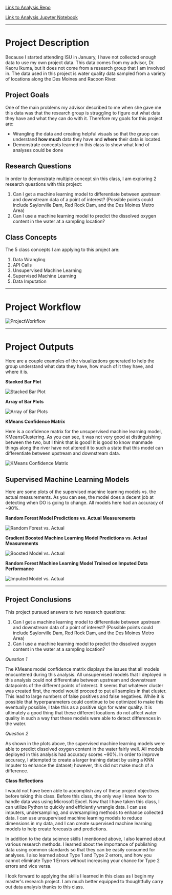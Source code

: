 
[Link to Analysis Repo](https://github.com/djtenpas/finalprojectanalysis)

[Link to Analysis Jupyter Notebook](https://nbviewer.org/github/djtenpas/finalprojectanalysis/blob/main/516project/Published%20Analysis%20Notebook.ipynb)

***

# Project Description

Because I started attending ISU in January, I have not collected enough data to use my own project data. This data comes from my advisor, Dr. Kaoru Ikuma, but it does not come from a research group that I am involved in. The data used in this project is water quality data sampled from a variety of locations along the Des Moines and Racoon River.

## Project Goals

One of the main problems my advisor described to me when she gave me this data was that the research group is struggling to figure out what data they have and what they can do with it. Therefore my goals for this project are:

* Wrangling the data and creating helpful visuals so that the gruop can understand **how much** data they have and **where** their data is located.
* Demonstrate concepts learned in this class to show what kind of analyses could be done

## Research Questions

In order to demonstrate multiple concept sin this class, I am exploring 2 research questions with this project:

1. Can I get a machine learning model to differentiate between upstream and downstream data of a point of interest? (Possible points could include Saylorville Dam, Red Rock Dam, and the Des Moines Metro Area)
2. Can I use a machine learning model to predict the dissolved oxygen content in the water at a sampling location?

## Class Concepts

The 5 class concepts I am applying to this project are:

1. Data Wrangling
2. API Calls
3. Unsupervised Machine Learning
4. Supervised Machine Learning
5. Data Imputation

***

# Project Workflow

![ProjectWorkflow](assets/img/ProjectWorkflow.png)

***

# Project Outputs

Here are a couple examples of the visualizations generated to help the group understand what data they have, how much of it they have, and where it is.

**Stacked Bar Plot**

![Stacked Bar Plot](assets/img/stackedbar0.png)

**Array of Bar Plots**

![Array of Bar Plots](assets/img/subbar0.png)


**KMeans Confidence Matrix**

Here is a confidence matrix for the unsupervised machine learning model, KMeansClustering. As you can see, it was not very good at distinguishing between the two, but I think that is good! It is good to know manmade things along the river have not altered it to such a state that this model can differentiate between upstream and downstream data.

![KMeans Confidence Matrix](assets/img/KMeansConfMatrixv.2.png)

## Supervised Machine Learning Models

Here are some plots of the supervised machine learning models vs. the actual measurements. As you can see, the model does a decent job at detecting when DO is going to change. All models here had an accuracy of ~90%.

**Random Forest Model Predictions vs. Actual Measurements**

![Random Forest vs. Actual](assets/img/RFvsActualPlot.png)

**Gradient Boosted Machine Learning Model Predictions vs. Actual Measurements**

![Boosted Model vs. Actual](assets/img/BoostedvsActual.png)

**Random Forest Machine Learning Model Trained on Imputed Data Performance**

![Imputed Model vs. Actual](assets/img/ImputedModelvsActualPlot.png)

***

## Project Conclusions

This project pursued answers to two research questions:

1. Can I get a machine learning model to differentiate between upstream and downstream data of a point of interest? (Possible points could include Saylorville Dam, Red Rock Dam, and the Des Moines Metro Area)
2. Can I use a machine learning model to predict the dissolved oxygen content in the water at a sampling location?

*Question 1*

The KMeans model confidence matrix displays the issues that all models enocuntered during this analysis. All unsupervised models that I deployed in this analysis could not differentiate between upstream and downstream datapoints of the different points of interest. It seems that whatever cluster was created first, the model would proceed to put all samples in that cluster. This lead to large numbers of false positives and false negatives. While it is possible that hyperparameters could continue to be optimized to make this eventually possible, I take this as a positive sign for water quality. It is ultimately a good thing that these different locations do not affect water quality in such a way that these models were able to detect differences in the water.

*Question 2*

As shown in the plots above, the supervised machine learning models were able to predict dissolved oxygen content in the water fairly well. All models deployed in this analysis had accuracy scores ~90%. In order to improve accuracy, I attempted to create a larger training datset by using a KNN Imputer to enhance the dataset; however, this did not make much of a difference.

**Class Reflections**

I would not have been able to accomplish any of these project objectives before taking this class. Before this class, the only way I knew how to handle data was using Microsoft Excel. Now that I have taken this class, I can utilize Python to quickly and efficiently wrangle data. I can use imputers, undersampling, and oversampling methods to enhance collected data. I can use unsupervised machine learning models to reduce dimensions in my data, and I can create supervised machine learning models to help create forecasts and predictions.

In addition to the data science skills I mentioned above, I also learned about various research methods. I learned about the importance of publishing data using common standards so that they can be easily consumed for analyses. I also learned about Type 1 and Type 2 errors, and how you cannot eliminate Type 1 Errors without increasing your chance for Type 2 errors and vice versa.

I look forward to applying the skills I learned in this class as I begin my master's research project. I am much better equipped to thoughtfully carry out data analysis thanks to this class.

